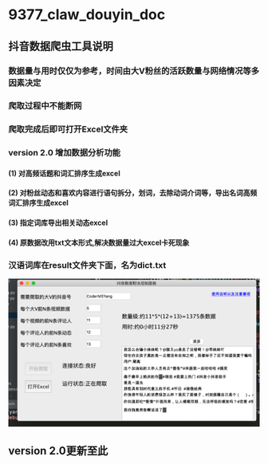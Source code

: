 # 9377_claw_douyin_doc
## 抖音数据爬虫工具说明
### 数据量与用时仅仅为参考，时间由大V粉丝的活跃数量与网络情况等多因素决定
### 爬取过程中不能断网 
### 爬取完成后即可打开Excel文件夹
### version 2.0 增加数据分析功能
#### (1) 对高频话题和词汇排序生成excel
#### (2) 对粉丝动态和喜欢内容进行语句拆分，划词，去除动词介词等，导出名词高频词汇排序生成excel
#### (3) 指定词库导出相关动态excel
#### (4) 原数据改用txt文本形式,解决数据量过大excel卡死现象
### 汉语词库在result文件夹下面，名为dict.txt
![avatar](image.png)
## version 2.0更新至此
